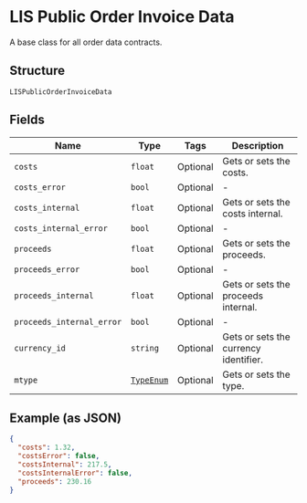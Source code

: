 
# LIS Public Order Invoice Data

A base class for all order data contracts.

## Structure

`LISPublicOrderInvoiceData`

## Fields

| Name | Type | Tags | Description |
|  --- | --- | --- | --- |
| `costs` | `float` | Optional | Gets or sets the costs. |
| `costs_error` | `bool` | Optional | - |
| `costs_internal` | `float` | Optional | Gets or sets the costs internal. |
| `costs_internal_error` | `bool` | Optional | - |
| `proceeds` | `float` | Optional | Gets or sets the proceeds. |
| `proceeds_error` | `bool` | Optional | - |
| `proceeds_internal` | `float` | Optional | Gets or sets the proceeds internal. |
| `proceeds_internal_error` | `bool` | Optional | - |
| `currency_id` | `string` | Optional | Gets or sets the currency identifier. |
| `mtype` | [`TypeEnum`](../../doc/models/type-enum.md) | Optional | Gets or sets the type. |

## Example (as JSON)

```json
{
  "costs": 1.32,
  "costsError": false,
  "costsInternal": 217.5,
  "costsInternalError": false,
  "proceeds": 230.16
}
```


